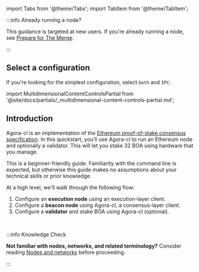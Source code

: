 import Tabs from '@theme/Tabs';
import TabItem from '@theme/TabItem';

:::info Already running a node?

This guidance is targeted at new users. If you're already running a node, see [Prepare for The Merge](../../prepare-for-merge.md).

:::


## Select a configuration

If you're looking for the simplest configuration, select `Geth` and `IPC`:

import MultidimensionalContentControlsPartial from '@site/docs/partials/_multidimensional-content-controls-partial.md';

<MultidimensionalContentControlsPartial />

## Introduction

Agora-cl is an implementation of the [Ethereum proof-of-stake consensus specification](https://github.com/ethereum/consensus-specs). In this quickstart, you’ll use Agora-cl to run an Ethereum node and optionally a validator. This will let you stake 32 BOA using hardware that you manage.

This is a beginner-friendly guide. Familiarity with the command line is expected, but otherwise this guide makes no assumptions about your technical skills or prior knowledge.

At a high level, we'll walk through the following flow:

 1. Configure an **execution node** using an execution-layer client.
 2. Configure a **beacon node** using Agora-cl, a consensus-layer client.
 3. Configure a **validator** and stake BOA using Agora-cl (optional).

<br />

:::info Knowledge Check

**Not familiar with nodes, networks, and related terminology?** Consider reading [Nodes and networks](../../concepts/nodes-networks.md) before proceeding.

:::
